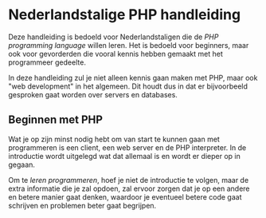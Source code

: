 # Nederlandstalige PHP handleiding

Deze handleiding is bedoeld voor Nederlandstaligen die de *PHP programming language* willen leren. Het is bedoeld voor beginners, maar ook voor gevorderden die vooral kennis hebben gemaakt met het programmeer gedeelte.

In deze handleiding zul je niet alleen kennis gaan maken met PHP, maar ook "web development" in het algemeen. Dit houdt dus in dat er bijvoorbeeld gesproken gaat worden over servers en databases.

## Beginnen met PHP
Wat je op zijn minst nodig hebt om van start te kunnen gaan met programmeren is een client, een web server en de PHP interpreter. In de introductie wordt uitgelegd wat dat allemaal is en wordt er dieper op in gegaan.

Om te *leren programmeren*, hoef je niet de introductie te volgen, maar de extra informatie die je zal opdoen, zal ervoor zorgen dat je op een andere en betere manier gaat denken, waardoor je eventueel betere code gaat schrijven en problemen beter gaat begrijpen.

